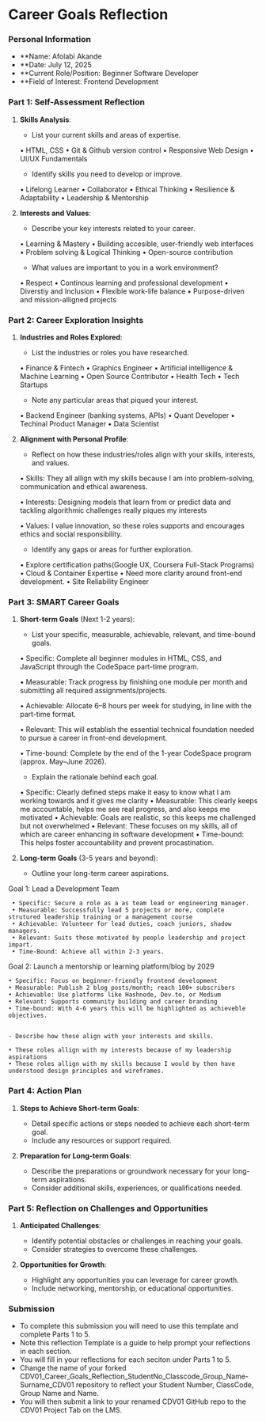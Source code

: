 # Career Goals Reflection 

### Personal Information

- **Name:                   Afolabi Akande
- **Date:                   July 12, 2025
- **Current Role/Position:  Beginner Software Developer
- **Field of Interest:      Frontend  Development

### Part 1: Self-Assessment Reflection

1. **Skills Analysis**:
    
    - List your current skills and areas of expertise.

    • HTML, CSS
    • Git & Github version control
    • Responsive Web Design
    • UI/UX Fundamentals

    - Identify skills you need to develop or improve.

    • Lifelong Learner
    • Collaborator
    • Ethical Thinking
    • Resilience & Adaptability
    • Leadership & Mentorship


2. **Interests and Values**:
    
    - Describe your key interests related to your career.

    • Learning & Mastery
    • Building accesible, user-friendly web interfaces
    • Problem solving & Logical Thinking
    • Open-source contribution


    - What values are important to you in a work environment?

    • Respect
    • Continous learning and professional development
    • Diverstiy and Inclusion 
    • Flexible work-life balance
    • Purpose-driven and mission-alligned projects

### Part 2: Career Exploration Insights

1. **Industries and Roles Explored**:
    
    - List the industries or roles you have researched.

     • Finance & Fintech
     • Graphics Engineer 
     • Artificial intelligence & Machine Learning
     • Open Source Contributor
     • Health Tech
     • Tech Startups

    - Note any particular areas that piqued your interest.

     • Backend Engineer (banking systems, APIs)
     • Quant Developer
     • Techinal Product Manager
     • Data Scientist

2. **Alignment with Personal Profile**:
    
    - Reflect on how these industries/roles align with your skills, interests, and values.

     • Skills: They all allign with my skills because I am into problem-solving, communication and ethical awareness.

     • Interests: Designing models that learn from or predict data and tackling algorithmic challenges really piques my interests

     • Values: I value innovation, so these roles supports and encourages ethics and social responsibility.

    - Identify any gaps or areas for further exploration.

     • Explore certification paths(Google UX, Coursera Full-Stack Programs)
     • Cloud & Container Expertise
     • Need more clarity around front-end development.
     • Site Reliability Engineer

### Part 3: SMART Career Goals

1. **Short-term Goals** (Next 1-2 years):
    
    - List your specific, measurable, achievable, relevant, and time-bound goals.

     • Specific: Complete all beginner modules in HTML, CSS, and JavaScript through the CodeSpace part-time program.

     • Measurable: Track progress by finishing one module per month and submitting all required assignments/projects.

     • Achievable: Allocate 6–8 hours per week for studying, in line with the part-time format.

     • Relevant: This will establish the essential technical foundation needed to pursue a career in front-end development.

     • Time-bound: Complete by the end of the 1-year CodeSpace program (approx. May–June 2026).


    - Explain the rationale behind each goal.

     • Specific: Clearly defined steps make it easy to know what I am working towards and it gives me clarity
     • Measurable: This clearly keeps me accountable, helps me see real progress, and also keeps me motivated
     • Achievable: Goals are realistic, so this keeps me challenged but not overwhelmed
     • Relevant: These focuses on my skills, all of which are career enhancing in software development
     • Time-bound: This helps foster accountability and prevent procastination.

2. **Long-term Goals** (3-5 years and beyond):
    
    - Outline your long-term career aspirations.

Goal 1: Lead a Development Team

     • Specific: Secure a role as a as team lead or engineering manager. 
     • Measurable: Successfully lead 5 projects or more, complete strutured leadership training or a management course
     • Achievable: Volunteer for lead duties, coach juniors, shadow managers. 
     • Relevant: Suits those motivated by people leadership and project impart.
     • Time-Bound: Achieve all within 2-3 years. 

Goal 2: Launch a mentorship or learning platform/blog by 2029
    
    • Specific: Focus on beginner-friendly frontend development
    • Measurable: Publish 2 blog posts/month; reach 100+ subscribers
    • Achievable: Use platforms like Hashnode, Dev.to, or Medium
    • Relevant: Supports community building and career branding
    • Time-bound: With 4-6 years this will be highlighted as achieveble objectives. 


    - Describe how these align with your interests and skills.

    • These roles allign with my interests because of my leadership aspirations 
    • These roles allign with my skills because I would by then have understood design principles and wireframes. 

### Part 4: Action Plan

1. **Steps to Achieve Short-term Goals**:
    
    - Detail specific actions or steps needed to achieve each short-term goal.
    - Include any resources or support required.
2. **Preparation for Long-term Goals**:
    
    - Describe the preparations or groundwork necessary for your long-term aspirations.
    - Consider additional skills, experiences, or qualifications needed.

### Part 5: Reflection on Challenges and Opportunities

1. **Anticipated Challenges**:
    
    - Identify potential obstacles or challenges in reaching your goals.
    - Consider strategies to overcome these challenges.
2. **Opportunities for Growth**:
    
    - Highlight any opportunities you can leverage for career growth.
    - Include networking, mentorship, or educational opportunities.

### Submission

- To complete this submission you will need to use this template and complete Parts 1 to 5.
- Note this reflection Template is a guide to help prompt your reflections in each section.
- You will fill in your reflections for each seciton under Parts 1 to 5.
- Change the name of your forked CDV01_Career_Goals_Reflection_StudentNo_Classcode_Group_Name-Surname_CDV01 repository to reflect your Student Number, ClassCode, Group Name and Name.
- You will then submit a link to your renamed CDV01 GitHub repo to the CDV01 Project Tab on the LMS.


